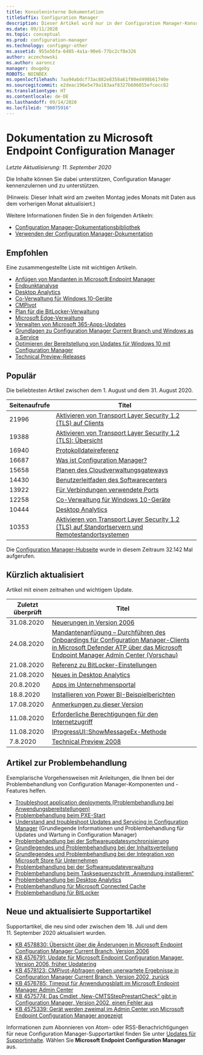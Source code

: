 ```yaml
---
title: Konsoleninterne Dokumentation
titleSuffix: Configuration Manager
description: Dieser Artikel wird nur in der Configuration Manager-Konsole angezeigt.
ms.date: 09/11/2020
ms.topic: conceptual
ms.prod: configuration-manager
ms.technology: configmgr-other
ms.assetid: 955e56fa-6485-4a1a-90e6-77bc2cf8e326
author: aczechowski
ms.author: aaroncz
manager: dougeby
ROBOTS: NOINDEX
ms.openlocfilehash: 7aa94abdcf73ac882e8358a61f80ed498b61740e
ms.sourcegitcommit: e2deac196e5e79a183aaf8327b606055efcecc82
ms.translationtype: HT
ms.contentlocale: de-DE
ms.lasthandoff: 09/14/2020
ms.locfileid: "90075916"
---
```

<!-- 
- Feature 1357546
- This page displays in-console, under the Community workspace, Documentation node. 
- Don't use any relative links; must be full https://docs.microsoft.com and language neutral
- Process: https://microsoft.sharepoint.com/teams/ConfigMgr/Documents/ContentPub/Data%20collection%20process%20for%20Feature%201357546%20In-console%20documentation.docx?web=1
-->

# <a name="microsoft-endpoint-configuration-manager-documentation"></a>Dokumentation zu Microsoft Endpoint Configuration Manager

*Letzte Aktualisierung: 11. September 2020*

Die Inhalte können Sie dabei unterstützen, Configuration Manager kennenzulernen und zu unterstützen.

(Hinweis: Dieser Inhalt wird am zweiten Montag jedes Monats mit Daten aus dem vorherigen Monat aktualisiert.)

Weitere Informationen finden Sie in den folgenden Artikeln:

- [Configuration Manager-Dokumentationsbibliothek](https://docs.microsoft.com/mem/configmgr)  
- [Verwenden der Configuration Manager-Dokumentation](https://docs.microsoft.com/mem/configmgr/core/understand/use-docs)

## <a name="recommended"></a>Empfohlen

Eine zusammengestellte Liste mit wichtigen Artikeln.

- [Anfügen von Mandanten in Microsoft Endpoint Manager](https://docs.microsoft.com/mem/configmgr/tenant-attach/)
- [Endpunktanalyse](https://docs.microsoft.com/mem/analytics/)
- [Desktop Analytics](https://docs.microsoft.com/mem/configmgr/desktop-analytics/)
- [Co-Verwaltung für Windows 10-Geräte](https://docs.microsoft.com/mem/configmgr/comanage/)  
- [CMPivot](https://docs.microsoft.com/mem/configmgr/core/servers/manage/cmpivot)  
- [Plan für die BitLocker-Verwaltung](https://docs.microsoft.com/mem/configmgr/protect/plan-design/bitlocker-management)  
- [Microsoft Edge-Verwaltung](https://docs.microsoft.com/mem/configmgr/apps/deploy-use/deploy-edge)  
- [Verwalten von Microsoft 365-Apps-Updates](https://docs.microsoft.com/mem/configmgr/sum/deploy-use/manage-office-365-proplus-updates)  
- [Grundlagen zu Configuration Manager Current Branch und Windows as a Service](https://docs.microsoft.com/mem/configmgr/core/understand/configuration-manager-and-windows-as-service)
- [Optimieren der Bereitstellung von Updates für Windows 10 mit Configuration Manager](https://docs.microsoft.com/mem/configmgr/sum/deploy-use/optimize-windows-10-update-delivery)
- [Technical Preview-Releases](https://docs.microsoft.com/mem/configmgr/core/get-started/technical-preview)

## <a name="trending"></a>Populär

Die beliebtesten Artikel zwischen dem 1. August und dem 31. August 2020.

| Seitenaufrufe | Titel |
|------------|-------|
| 21996 | [Aktivieren von Transport Layer Security 1.2 (TLS) auf Clients](https://docs.microsoft.com/mem/configmgr/core/plan-design/security/enable-tls-1-2-client) |
| 19388 | [Aktivieren von Transport Layer Security 1.2 (TLS): Übersicht](https://docs.microsoft.com/mem/configmgr/core/plan-design/security/enable-tls-1-2) |
| 16940 | [Protokolldateireferenz](https://docs.microsoft.com/mem/configmgr/core/plan-design/hierarchy/log-files) |
| 16687 | [Was ist Configuration Manager?](https://docs.microsoft.com/mem/configmgr/core/understand/introduction) |
| 15658 | [Planen des Cloudverwaltungsgateways](https://docs.microsoft.com/mem/configmgr/core/clients/manage/cmg/plan-cloud-management-gateway) |
| 14430 | [Benutzerleitfaden des Softwarecenters](https://docs.microsoft.com/mem/configmgr/core/understand/software-center) |
| 13922 | [Für Verbindungen verwendete Ports](https://docs.microsoft.com/mem/configmgr/core/plan-design/hierarchy/ports) |
| 12258 | [Co-Verwaltung für Windows 10-Geräte](https://docs.microsoft.com/mem/configmgr/comanage/overview) |
| 10444 | [Desktop Analytics](https://docs.microsoft.com/mem/configmgr/desktop-analytics/overview) |
| 10353 | [Aktivieren von Transport Layer Security 1.2 (TLS) auf Standortservern und Remotestandortsystemen](https://docs.microsoft.com/mem/configmgr/core/plan-design/security/enable-tls-1-2-server) |

Die [Configuration Manager-Hubseite](https://docs.microsoft.com/mem/configmgr) wurde in diesem Zeitraum 32.142 Mal aufgerufen.

## <a name="recently-updated"></a>Kürzlich aktualisiert

Artikel mit einem zeitnahen und wichtigem Update.

| Zuletzt überprüft | Titel |
|---------------|-------|
| 31.08.2020 | [Neuerungen in Version 2006](https://docs.microsoft.com/mem/configmgr/core/plan-design/changes/whats-new-in-version-2006) |
| 24.08.2020 | [Mandantenanfügung – Durchführen des Onboardings für Configuration Manager-Clients in Microsoft Defender ATP über das Microsoft Endpoint Manager Admin Center (Vorschau)](https://docs.microsoft.com/mem/configmgr/tenant-attach/atp-onboard) |
| 21.08.2020 | [Referenz zu BitLocker-Einstellungen](https://docs.microsoft.com/mem/configmgr/protect/tech-ref/bitlocker/settings) |
| 21.08.2020 | [Neues in Desktop Analytics](https://docs.microsoft.com/mem/configmgr/desktop-analytics/whats-new) |
| 20.8.2020 | [Apps im Unternehmensportal](https://docs.microsoft.com/mem/configmgr/comanage/company-portal) |
| 18.8.2020 | [Installieren von Power BI-Beispielberichten](https://docs.microsoft.com/mem/configmgr/core/servers/manage/powerbi-sample-reports) |
| 17.08.2020 | [Anmerkungen zu dieser Version](https://docs.microsoft.com/mem/configmgr/core/servers/deploy/install/release-notes) |
| 11.08.2020 | [Erforderliche Berechtigungen für den Internetzugriff](https://docs.microsoft.com/mem/configmgr/core/plan-design/network/internet-endpoints) |
| 11.08.2020 | [IProgressUI::ShowMessageEx-Methode](https://docs.microsoft.com/mem/configmgr/develop/reference/core/clients/client-classes/iprogressui--showmessageex-method) |
| 7\.8.2020 | [Technical Preview 2008](https://docs.microsoft.com/mem/configmgr/core/get-started/2020/technical-preview-2008) |

## <a name="troubleshooting-articles"></a>Artikel zur Problembehandlung

Exemplarische Vorgehensweisen mit Anleitungen, die Ihnen bei der Problembehandlung von Configuration Manager-Komponenten und -Features helfen.

- [Troubleshoot application deployments (Problembehandlung bei Anwendungsbereitstellungen)](https://docs.microsoft.com/mem/configmgr/apps/understand/app-deployment-technical-reference)
- [Problembehandlung beim PXE-Start](https://support.microsoft.com/help/4468612)
- [Understand and troubleshoot Updates and Servicing in Configuration Manager](https://support.microsoft.com/help/4490424) (Grundlegende Informationen und Problembehandlung für Updates und Wartung in Configuration Manager)
- [Problembehandlung bei der Softwareupdatesynchronisierung](https://support.microsoft.com/help/10059)
- [Grundlegendes und Problembehandlung bei der Inhaltsverteilung](https://support.microsoft.com/help/4482728)
- [Grundlegendes und Problembehandlung bei der Integration von Microsoft Store für Unternehmen](https://docs.microsoft.com/mem/configmgr/apps/deploy-use/troubleshoot-microsoft-store-for-business-integration)
- [Problembehandlung bei der Softwareupdateverwaltung](https://support.microsoft.com/help/10680)
- [Problembehandlung beim Tasksequenzschritt „Anwendung installieren“](https://support.microsoft.com/help/18408/)
- [Problembehandlung bei Desktop Analytics](https://docs.microsoft.com/mem/configmgr/desktop-analytics/troubleshooting)
- [Problembehandlung für Microsoft Connected Cache](https://docs.microsoft.com/mem/configmgr/core/servers/deploy/configure/troubleshoot-microsoft-connected-cache)
- [Problembehandlung für BitLocker](https://docs.microsoft.com/mem/configmgr/protect/tech-ref/bitlocker/troubleshoot)

## <a name="new-and-updated-support-articles"></a>Neue und aktualisierte Supportartikel

Supportartikel, die neu sind oder zwischen dem 18. Juli und dem 11. September 2020 aktualisiert wurden.

- [KB 4578830: Übersicht über die Änderungen in Microsoft Endpoint Configuration Manager Current Branch, Version 2006](https://support.microsoft.com/help/4578830)
- [KB 4576791: Update für Microsoft Endpoint Configuration Manager, Version 2006, früher Updatering](https://support.microsoft.com/help/4576791)
- [KB 4578123: CMPivot-Abfragen geben unerwartete Ergebnisse in Configuration Manager Current Branch, Version 2002, zurück](https://support.microsoft.com/help/4578123)
- [KB 4576785: Timeout für Anwendungsblatt im Microsoft Endpoint Manager Admin Center](https://support.microsoft.com/help/4576782)
- [KB 4575774: Das Cmdlet „New-CMTSStepPrestartCheck“ gibt in Configuration Manager, Version 2002, einen Fehler aus](https://support.microsoft.com/help/4575774)
- [KB 4575339: Gerät werden zweimal im Admin Center von Microsoft Endpoint Configuration Manager angezeigt](https://support.microsoft.com/help/4575339)

Informationen zum Abonnieren von Atom- oder RSS-Benachrichtigungen für neue Configuration Manager-Supportartikel finden Sie unter [Updates für Supportinhalte](https://support.microsoft.com/help/4089498/). Wählen Sie **Microsoft Endpoint Configuration Manager** aus.
